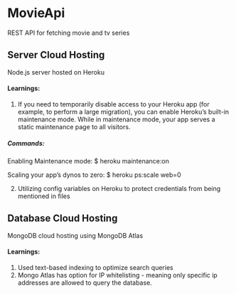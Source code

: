 # MovieApi
REST API for fetching movie and tv series

## Server Cloud Hosting
Node.js server hosted on Heroku
 
#### Learnings:
1) If you need to temporarily disable access to your Heroku app (for example, to perform a large migration), you can enable Heroku’s built-in maintenance mode. While in maintenance mode, your app serves a static maintenance page to all visitors.

  ##### Commands:
  Enabling Maintenance mode:
  $ heroku maintenance:on

  Scaling your app’s dynos to zero:
  $ heroku ps:scale web=0

2) Utilizing config variables on Heroku to protect credentials from being mentioned in files

## Database Cloud Hosting
MongoDB cloud hosting using MongoDB Atlas

#### Learnings:
1) Used text-based indexing to optimize search queries
2) Mongo Atlas has option for IP whitelisting - meaning only specific ip addresses are allowed to query the database.
